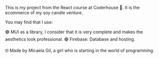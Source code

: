 This is my project from the React course at Coderhouse 🚀. It is the ecommerce of my soy candle venture.

You may find that I use:

🟣 MUI as a library, I consider that it is very complete and makes the aesthetics look professional.
🟣 Firebase: Database and hosting.

🤓 Made by Micaela Gil, a girl who is starting in the world of programming.

